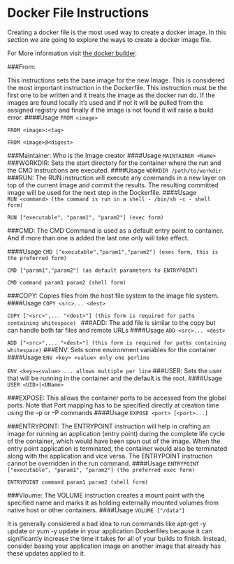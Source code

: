 # Docker File Instructions
Creating a docker file is the most used way to create a docker image.
In this section we are going to explore the ways to create a docker image file.

For More information visit [the docker builder](https://docs.docker.com/reference/builder/).

###From:

This instructions sets the base image for the new Image. This is considered the most important instruction in the Dockerfile. This instruction must be the first one to be written and it treats the image as the docker run do. If the images are found locally it’s used and if not it will be pulled from the assigned registry and finally if the image is not found it will raise a build error.
####Usage
 ```FROM <image> ```
 
 ```FROM <image>:<tag> ```
 
 ```FROM <image>@<digest> ```

###Maintainer:
Who is the Image creator
####Usage
 ```MAINTAINER <Name> ```
###WORKDIR:
Sets the start directory for the container where the run and the CMD instructions are executed.
####Usage
 ```WORKDIR /path/to/workdir ```
###RUN:
The RUN instruction will execute any commands in a new layer on top of the current image and commit the results. The resulting committed image will be used for the next step in the Dockerfile.
####Usage	
 ```RUN <command> (the command is run in a shell - /bin/sh -c - shell form) ```
 
 ```RUN ["executable", "param1", "param2"] (exec form) ```

###CMD:
The CMD Command is used as a default entry point to container. And if more than one is added the last one only will take effect.

####Usage
```CMD ["executable","param1","param2"] (exec form, this is the preferred form) ```

```CMD ["param1","param2"] (as default parameters to ENTRYPOINT) ```

```CMD command param1 param2 (shell form) ```

###COPY:
Copies files from the host file system to the image file system. 
####Usage
```COPY <src>... <dest> ```

 ```COPY ["<src>",... "<dest>"] (this form is required for paths containing whitespace) ```
###ADD:
The add file is similar to the copy but can handle both tar files and remote URLs
####Usage
```ADD <src>... <dest> ```

```ADD ["<src>",... "<dest>"] (this form is required for paths containing whitespace)```
###ENV:
Sets some environment variables for the container
####Usage
 ```ENV <key> <value> only one perline```
 
 ```ENV <key>=<value> ... allows multiple per line```
###USER:
Sets the user that will be running in the container and the default is the root.
####Usage
```USER <UID>|<UName>```

###EXPOSE:
This allows the container ports to be accessed from the global ports. Note that Port mapping has to be specified directly at creation time using the –p or –P commands
####Usage
 ```EXPOSE <port> [<port>...] ```

###ENTRYPOINT:
The ENTRYPOINT instruction will help in crafting an image for running an application (entry point) during the complete life cycle of the container, which would have been spun out of the image. When the entry point application is terminated, the container would also be terminated along with the application and vice versa.
The ENTRYPOINT instruction cannot be overridden in the run command.
####Usage
 ```ENTRYPOINT ["executable", "param1", "param2"] (the preferred exec form)```
 
 ```ENTRYPOINT command param1 param2 (shell form)```

###Vloume:
The VOLUME instruction creates a mount point with the specified name and marks it as holding externally mounted volumes from native host or other containers. 
####Usage
```VOLUME ["/data"]```

It is generally considered a bad idea to run commands like apt-get -y update or yum -y update in your application Dockerfiles because it can significantly increase the time it takes for all of your builds to finish. Instead, consider basing your application image on another image that already has these updates applied to it.